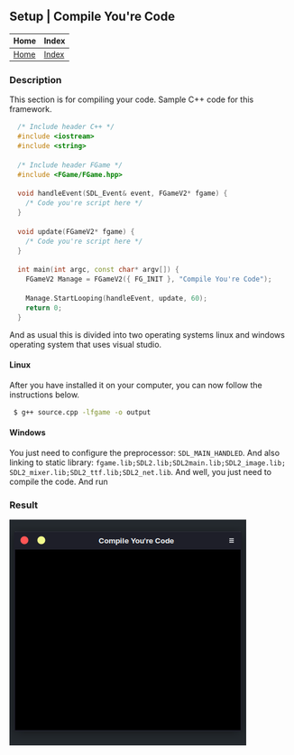 ## Setup | Compile You're Code

| Home                     | Index                          |
|:-------------------------|:-------------------------------|
| [Home](../../index.html) | [Index](../documentation.html) |

### Description
This section is for compiling your code.
Sample C++ code for this framework.
```cpp
  /* Include header C++ */
  #include <iostream>
  #include <string>

  /* Include header FGame */
  #include <FGame/FGame.hpp>

  void handleEvent(SDL_Event& event, FGameV2* fgame) {
    /* Code you're script here */
  }

  void update(FGameV2* fgame) {
    /* Code you're script here */
  }

  int main(int argc, const char* argv[]) {
    FGameV2 Manage = FGameV2({ FG_INIT }, "Compile You're Code");
    
    Manage.StartLooping(handleEvent, update, 60);
    return 0;
  }
```

And as usual this is divided into two operating systems 
linux and windows operating system that uses visual studio.

#### Linux
After you have installed it on your computer, you can now follow the instructions below.
```bash
 $ g++ source.cpp -lfgame -o output
```

#### Windows
You just need to configure the preprocessor: `SDL_MAIN_HANDLED`. 
And also linking to static library: `fgame.lib;SDL2.lib;SDL2main.lib;SDL2_image.lib;`
`SDL2_mixer.lib;SDL2_ttf.lib;SDL2_net.lib`.
And well, you just need to compile the code. And run

### Result
![Result](https://github.com/laferenorg/FGame/blob/version-2-development/docs/setup/assets/result.png?raw=true "Result")
